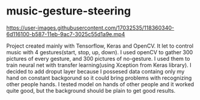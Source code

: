 # music-gesture-steering
https://user-images.githubusercontent.com/17032535/118360340-6d116100-b587-11eb-9ac7-3025c55d1a9e.mp4

Project created mainly with Tensorflow, Keras and OpenCV. It let to control music with 4 gestures(start, stop, up, down). I used openCV to gather 300 pictures of every gesture, and 300 pictures of no-gesture. I used them to train neural net with transfer learning(using Xception from Keras library). I decided to add droput layer because I possesed data containg only my hand on constant backgorund so it could bring problems with recognizing other people hands. I tested model on hands of other people and it worked quite good, but the background should be plain to get good results.
